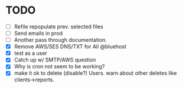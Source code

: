 TODO
====

- [ ] Refile repopulate prev. selected files
- [ ] Send emails in prod
- [ ] Another pass through documentation.
- [x] Remove AWS/SES DNS/TXT for Ali @bluehost
- [x] test as a user
- [x] Catch up w/ SMTP/AWS question
- [x] Why is cron not seem to be working?
- [x] make it ok to delete (disable?) Users. warn about other deletes like clients->reports.
